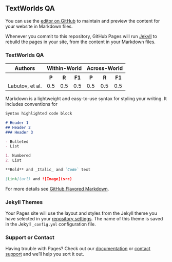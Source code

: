 ## TextWorlds QA

You can use the [editor on GitHub](https://github.com/igorlabutov/textworldsqa.github.io/edit/master/README.md) to maintain and preview the content for your website in Markdown files.

Whenever you commit to this repository, GitHub Pages will run [Jekyll](https://jekyllrb.com/) to rebuild the pages in your site, from the content in your Markdown files.

### TextWorlds QA

<table>
  <tr>
    <th>Authors</th><th colspan="3">Within-World</th><th colspan="3">Across-World</th>
  </tr>
  <tr>
    <th></th>
    <th>P</th>
    <th>R</th>
    <th>F1</th>
    <th>P</th>
    <th>R</th>
    <th>F1</th>
  </tr>  
  <tr>
    <td>Labutov, et al.</td>
    <td>0.5</td>
    <td>0.5</td>
    <td>0.5</td>
    <td>0.5</td>
    <td>0.5</td>
    <td>0.5</td>
  </tr>
</table>

Markdown is a lightweight and easy-to-use syntax for styling your writing. It includes conventions for

```markdown
Syntax highlighted code block

# Header 1
## Header 2
### Header 3

- Bulleted
- List

1. Numbered
2. List

**Bold** and _Italic_ and `Code` text

[Link](url) and ![Image](src)
```

For more details see [GitHub Flavored Markdown](https://guides.github.com/features/mastering-markdown/).

### Jekyll Themes

Your Pages site will use the layout and styles from the Jekyll theme you have selected in your [repository settings](https://github.com/igorlabutov/textworldsqa.github.io/settings). The name of this theme is saved in the Jekyll `_config.yml` configuration file.

### Support or Contact

Having trouble with Pages? Check out our [documentation](https://help.github.com/categories/github-pages-basics/) or [contact support](https://github.com/contact) and we’ll help you sort it out.

